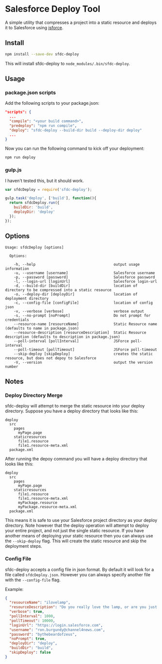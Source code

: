 # Salesforce Deploy Tool

A simple utility that compresses a project into a static resource and deploys it to Salesforce using [jsforce](https://github.com/jsforce/jsforce).

## Install

```sh
npm install --save-dev sfdc-deploy
```
This will install sfdc-deploy to `node_modules/.bin/sfdc-deploy`.

## Usage

### package.json scripts
Add the following scripts to your package.json:

```json
"scripts": {
  ...
  "compile": "<your build command>",
  "predeploy": "npm run compile",
  "deploy": "sfdc-deploy --build-dir build --deploy-dir deploy"
  ...
}
```

Now you can run the following command to kick off your deployment:
```sh
npm run deploy
```

### gulp.js

I haven't tested this, but it should work.
```js
var sfdcDeploy = require('sfdc-deploy');

gulp.task('deploy', ['build'], function(){
  return sfdcDeploy.run({
    buildDir: 'build',
    deployDir: 'deploy'
  });
});
```

## Options

```
Usage: sfdcDeploy [options]

  Options:

    -h, --help                                    output usage information
    -u, --username [username]                     Salesforce username
    -p, --password [password]                     Salesforce password
    -l, --login-url [loginUrl]                    Salesforce login-url
    -d, --build-dir [buildDir]                    location of directory to be compressed into a static resource
    -o, --deploy-dir [deployDir]                  location of deployment directory
    -c, --config-file [configFile]                location of config json
    -v, --verbose [verbose]                       verbose output
    -s, --no-prompt [noPrompt]                    Do not prompt for credentials
    --resource-name [resourceName]                Static Resource name (defaults to name in package.json)
    --resource-description [resourceDescription]  Static Resource description (defaults to description in package.json)
    --poll-interval [pollInterval]                JSForce poll-interval
    --poll-timeout [pollTimeout]                  JSForce poll-timeout
    --skip-deploy [skipDeploy]                    creates the static resource, but does not depoy to Salesforce
    -V, --version                                 output the version number
```

## Notes

### Deploy Directory Merge
sfdc-deploy will attempt to merge the static resource into your deploy directory.
Suppose you have a deploy directory that looks like this:

```
deploy
  src
    pages
      myPage.page
    staticresources
      file1.resource
      file1.resource-meta.xml
  package.xml
```
After running the depoy command you will have a deploy directory that looks like this:
```
deploy
  src
    pages
      myPage.page
    staticresources
      file1.resource
      file1.resource-meta.xml
      myPackage.resource
      myPackage.resource-meta.xml
  package.xml
```

This means it is safe to use your Salesforce project directory as your deploy directory.
Note however that the deploy operation will attempt to deploy your entire project, and not just the single static resource.
If you have another means of deploying your static resource then you can always use the `--skip-deploy` flag.
This will create the static resource and skip the deployment steps.

### Config File

sfdc-deploy accepts a config file in json format.
By default it will look for a file called `sfdcDeploy.json`.
However you can always specify another file with the `--config-file` flag.

Example:
```json
{
  "resourceName": "ilovelamp",
  "resourceDescription": "Do you really love the lamp, or are you just saying it because you saw it?",
  "verbose": true,
  "pollInterval": 1000,
  "pollTimeout": 10000,
  "loginUrl": "https://login.salesforce.com",
  "username": "ron.burgundy@channel4news.com",
  "password": "bythebeardofzeus",
  "noPrompt": true,
  "deployDir": "deploy",
  "buildDir": "build",
  "skipDeploy": false
}
```
